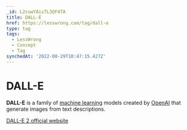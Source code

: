 ```yaml
---
_id: L2cuwYAisTL3QF4TA
title: DALL-E
href: https://lesswrong.com/tag/dall-e
type: tag
tags:
  - LessWrong
  - Concept
  - Tag
synchedAt: '2022-08-29T10:47:15.427Z'
---
```

# DALL-E

**DALL-E** is a family of [machine learning](machine-learning) models created by [OpenAI](openai) that generate images from text descriptions.

[DALL-E 2 official website](https://openai.com/dall-e-2/)